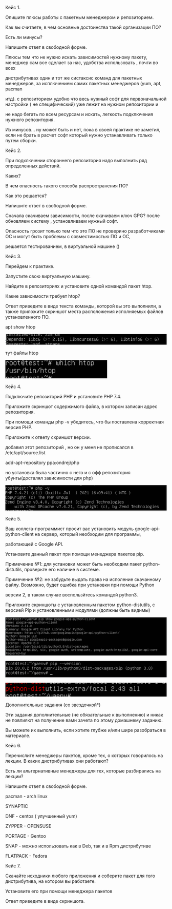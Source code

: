 Кейс 1.

Опишите плюсы работы с пакетным менеджером и репозиторием.

Как вы считаете, в чем основные достоинства такой организации ПО?

Есть ли минусы?

Напишите ответ в свободной форме.

Плюсы тем что не нужно искать зависимостей нужному пакету, менеджер сам все сделает за нас, удобства использовать , почти во всех

дистрибутивах один и тот же систаксис команд для пакетных менеджеров, за исплючением самих пакетных менеджеров (yum, apt, pacman 

итд). с репозиторием удобно что весь нужный софт для первоначальной настройки ( не специфический) уже лежит на нужном репозитории и 

не надо бегать по всем ресурсам и искать, легкость подключения нужного репозитория.

Из минусов... ну может быть и нет, пока в своей практике не заметил, если не брать в расчет софт который нужно устанавливать только путем сборки.

Кейс 2.

При подключении стороннего репозитория надо выполнить ряд определенных действий.

Каких?

В чем опасность такого способа распространения ПО?

Как это решается?

Напишите ответ в свободной форме.


Сначала скачиваем зависимости, после скачиваем ключ GPG? после обновляем систему , установливаем нужный софт.

Опасность грозит только тем что это ПО не проверино разработчиками ОС и могут быть проблемы с совместимостью ПО и ОС, 

решается тестированием, в виртуальной машине ()

Кейс 3.

Перейдем к практике.

Запустите свою виртуальную машину.

Найдите в репозиториях и установите одной командой пакет htop.

Какие зависимости требует htop?

Ответ приведите в виде текста команды, которой вы это выполнили, а также приложите скриншот места расположения исполняемых файлов установленного ПО.

apt show htop 

![alt tag](https://github.com/avo1yanskiy/slin-homeworks/blob/main/image/htop.png "htop")


тут файлы htop

![alt tag](https://github.com/avo1yanskiy/slin-homeworks/blob/main/image/whichhtop.png "htop")

Кейс 4.

Подключите репозиторий PHP и установите PHP 7.4.

Приложите скриншот содержимого файла, в котором записан адрес репозитория.

При помощи команды php -v убедитесь, что бы поставлена корректная версия PHP.

Приложите к ответу скриншот версии.

добавил этот репозиторий , но он у меня не прописался в /etc/apt/source.list

add-apt-repository ppa:ondrej/php

но установка была частично с него и с офф репозитория убунты(досталял зависимости для php)

![alt tag](https://github.com/avo1yanskiy/slin-homeworks/blob/main/image/php.png "php")

Кейс 5.

Ваш коллега-программист просит вас установить модуль google-api-python-client на сервер, который необходим для программы, 

работающей с Google API.

Установите данный пакет при помощи менеджера пакетов pip.

Примечение №1: для установки может быть необходим пакет python-distutils, проверьте его наличие в системе.

Примечение №2: не забудьте выдать права на исполение скачанному файлу. Возможно, будет ошибка при установки при помощи Python 

версии 2, в таком случае воспользйтесь командой python3.

Приложите скриншоты с установленным пакетом python-distutils, с версией Pip и установленными модулями (должны быть видимы)

![alt tag](https://github.com/avo1yanskiy/slin-homeworks/blob/main/image/env.png " env.png")

![alt tag](https://github.com/avo1yanskiy/slin-homeworks/blob/main/image/pip_version.png " pip_version.png")

![alt tag](https://github.com/avo1yanskiy/slin-homeworks/blob/main/image/python-dist.png " python-dist.png")


Дополнительные задания (со звездочкой*)

Эти задания дополнительные (не обязательные к выполнению) и никак не повлияют на получение вами зачета по этому домашнему заданию. 

Вы можете их выполнить, если хотите глубже и/или шире разобраться в материале.

Кейс 6.

Перечислите менеджеры пакетов, кроме тех, о которых говорилось на лекции. В каких дистрибутивах они работают?

Есть ли альтернативные менеджеры для тех, которые разбирались на лекции?

Напишите ответ в свободной форме.

pacman - arch linux

SYNAPTIC

DNF - centos ( улучшенный yum)

ZYPPER - OPENSUSE

PORTAGE - Gentoo

SNAP - можно использовать как в Deb, так и в Rpm дистрибутиве

FLATPACK - Fedora

Кейс 7.

Скачайте исходники любого приложения и соберите пакет для того дистрибутива, на котором вы работаете.

Установите его при помощи менеджера пакетов

Ответ приведите в виде скриншота.